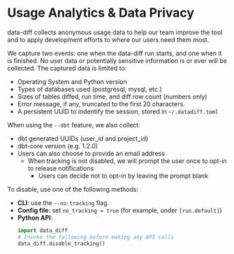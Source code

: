 # Usage Analytics & Data Privacy

data-diff collects anonymous usage data to help our team improve the tool and to apply development efforts to where our users need them most.

We capture two events: one when the data-diff run starts, and one when it is finished. No user data or potentially sensitive information is or ever will be collected. The captured data is limited to:

- Operating System and Python version
- Types of databases used (postgresql, mysql, etc.)
- Sizes of tables diffed, run time, and diff row count (numbers only)
- Error message, if any, truncated to the first 20 characters.
- A persistent UUID to indentify the session, stored in `~/.datadiff.toml`

When using the `--dbt` feature, we also collect:

- dbt generated UUIDs (user_id and project_id)
- dbt-core version (e.g. 1.2.0)
- Users can also choose to provide an email address
     - When tracking is not disabled, we will prompt the user once to opt-in to release notifications
        - Users can decide not to opt-in by leaving the prompt blank

To disable, use one of the following methods:

* **CLI**: use the `--no-tracking` flag.
* **Config file**: set `no_tracking = true` (for example, under `[run.default]`)
* **Python API**:
    ```python
    import data_diff
    # Invoke the following before making any API calls
    data_diff.disable_tracking()
    ```